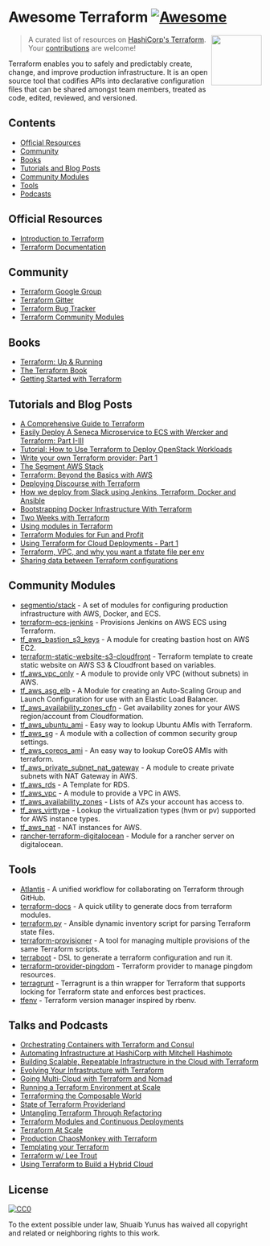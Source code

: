 # Awesome Terraform [![Awesome](https://cdn.rawgit.com/sindresorhus/awesome/d7305f38d29fed78fa85652e3a63e154dd8e8829/media/badge.svg)](https://github.com/sindresorhus/awesome)

> A curated list of resources on [HashiCorp's Terraform](https://www.terraform.io/).
[<img src="https://rawgit.com/shuaibiyy/awesome-terraform/master/terraform.svg" align="right" width="100">](https://terraform.io)
Your [contributions](https://github.com/shuaibiyy/awesome-terraform/blob/master/contributing.md) are welcome!

Terraform enables you to safely and predictably create, change, and improve production infrastructure. It is an open source tool that codifies APIs into declarative configuration files that can be shared amongst team members, treated as code, edited, reviewed, and versioned.

## Contents

* [Official Resources](#official-resources)
* [Community](#community)
* [Books](#books)
* [Tutorials and Blog Posts](#tutorials-and-blog-posts)
* [Community Modules](#community-modules)
* [Tools](#tools)
* [Podcasts](#talks-and-podcasts)

## Official Resources

* [Introduction to Terraform](https://www.terraform.io/intro/)
* [Terraform Documentation](https://www.terraform.io/docs/)

## Community

* [Terraform Google Group](https://groups.google.com/forum/#!forum/terraform-tool)
* [Terraform Gitter](https://gitter.im/hashicorp-terraform)
* [Terraform Bug Tracker](https://github.com/hashicorp/terraform/issues)
* [Terraform Community Modules](https://github.com/terraform-community-modules)

## Books

* [Terraform: Up & Running](http://www.terraformupandrunning.com/?ref=gruntwork-blog-comprehensive-terraform)
* [The Terraform Book](https://terraformbook.com/)
* [Getting Started with Terraform](https://www.amazon.com/Getting-Started-Terraform-Kirill-Shirinkin/dp/1786465108/)

## Tutorials and Blog Posts

* [A Comprehensive Guide to Terraform](https://blog.gruntwork.io/a-comprehensive-guide-to-terraform-b3d32832baca#.w9x897ywp)
* [Easily Deploy A Seneca Microservice to ECS with Wercker and Terraform: Part I-III](http://chiefy.github.io/easily-deploy-a-seneca-microservice-to-ecs-with-wercker-and-terraform-part-i/)
* [Tutorial: How to Use Terraform to Deploy OpenStack Workloads](http://www.stratoscale.com/blog/openstack/tutorial-how-to-use-terraform-to-deploy-openstack-workloads/)
* [Write your own Terraform provider: Part 1](http://container-solutions.com/write-terraform-provider-part-1/)
* [The Segment AWS Stack](https://segment.com/blog/the-segment-aws-stack/)
* [Terraform: Beyond the Basics with AWS](https://aws.amazon.com/blogs/apn/terraform-beyond-the-basics-with-aws/)
* [Deploying Discourse with Terraform](https://www.hashicorp.com/blog/terraform-discourse.html)
* [How we deploy from Slack using Jenkins, Terraform, Docker and Ansible](https://medium.com/@levinotik/how-we-deploy-from-slack-using-jenkins-terraform-docker-and-ansible-4196b6856cdf)
* [Bootstrapping Docker Infrastructure With Terraform](http://vilkeliskis.com/blog/2016/02/10/bootstrapping-docker-with-terraform.html)
* [Two Weeks with Terraform](https://charity.wtf/2016/02/23/two-weeks-with-terraform/)
* [Using modules in Terraform](http://www.avitzurel.com/blog/2016/01/05/using-modules-in-terraform/)
* [Terraform Modules for Fun and Profit](http://blog.lusis.org/blog/2015/10/12/terraform-modules-for-fun-and-profit/)
* [Using Terraform for Cloud Deployments - Part 1](https://dev.to/koenighotze/using-terraform-for-cloud-deployments---part-1)
* [Terraform, VPC, and why you want a tfstate file per env](https://charity.wtf/2016/03/30/terraform-vpc-and-why-you-want-a-tfstate-file-per-env/)
* [Sharing data between Terraform configurations](https://jamesmckay.net/2016/09/sharing-data-between-terraform-configurations/)

## Community Modules

* [segmentio/stack](https://github.com/segmentio/stack) - A set of modules for configuring production infrastructure with AWS, Docker, and ECS.
* [terraform-ecs-jenkins](https://github.com/shuaibiyy/terraform-ecs-jenkins) - Provisions Jenkins on AWS ECS using Terraform.
* [tf_aws_bastion_s3_keys](https://github.com/terraform-community-modules/tf_aws_bastion_s3_keys) - A module for creating bastion host on AWS EC2.
* [terraform-static-website-s3-cloudfront](https://github.com/sjevs/terraform-static-website-s3-cloudfront) - Terraform template to create static website on AWS S3 & Cloudfront based on variables.
* [tf_aws_vpc_only](https://github.com/terraform-community-modules/tf_aws_vpc_only) - A module to provide only VPC (without subnets) in AWS.
* [tf_aws_asg_elb](https://github.com/terraform-community-modules/tf_aws_asg_elb) - A Module for creating an Auto-Scaling Group and Launch Configuration for use with an Elastic Load Balancer.
* [tf_aws_availability_zones_cfn](https://github.com/terraform-community-modules/tf_aws_availability_zones_cfn) - Get availability zones for your AWS region/account from Cloudformation.
* [tf_aws_ubuntu_ami](https://github.com/terraform-community-modules/tf_aws_ubuntu_ami) - Easy way to lookup Ubuntu AMIs with Terraform.
* [tf_aws_sg](https://github.com/terraform-community-modules/tf_aws_sg) - A module with a collection of common security group settings.
* [tf_aws_coreos_ami](https://github.com/terraform-community-modules/tf_aws_coreos_ami) - An easy way to lookup CoreOS AMIs with terraform.
* [tf_aws_private_subnet_nat_gateway](https://github.com/terraform-community-modules/tf_aws_private_subnet_nat_gateway) - A module to create private subnets with NAT Gateway in AWS.
* [tf_aws_rds](https://github.com/terraform-community-modules/tf_aws_rds) - A Template for RDS.
* [tf_aws_vpc](https://github.com/terraform-community-modules/tf_aws_vpc) - A module to provide a VPC in AWS.
* [tf_aws_availability_zones](https://github.com/terraform-community-modules/tf_aws_availability_zones) - Lists of AZs your account has access to.
* [tf_aws_virttype](https://github.com/terraform-community-modules/tf_aws_virttype) - Lookup the virtualization types (hvm or pv) supported for AWS instance types.
* [tf_aws_nat](https://github.com/terraform-community-modules/tf_aws_nat) - NAT instances for AWS.
* [rancher-terraform-digitalocean](https://github.com/lunagt/rancher-terraform-digitalocean) - Module for a rancher server on digitalocean.

## Tools

* [Atlantis](https://github.com/hootsuite/atlantis) - A unified workflow for collaborating on Terraform through GitHub.
* [terraform-docs](https://github.com/segmentio/terraform-docs) - A quick utility to generate docs from terraform modules.
* [terraform.py](https://github.com/ciscocloud/terraform.py) - Ansible dynamic inventory script for parsing Terraform state files.
* [terraform-provisioner](https://github.com/shuaibiyy/terraform-provisioner) - A tool for managing multiple provisions of the same Terraform scripts.
* [terraboot](https://github.com/MastodonC/terraboot) - DSL to generate a terraform configuration and run it.
* [terraform-provider-pingdom](https://github.com/russellcardullo/terraform-provider-pingdom) - Terraform provider to manage pingdom resources.
* [terragrunt](https://github.com/gruntwork-io/terragrunt) - Terragrunt is a thin wrapper for Terraform that supports locking for Terraform state and enforces best practices.
* [tfenv](https://github.com/kamatama41/tfenv) - Terraform version manager inspired by rbenv.

## Talks and Podcasts

* [Orchestrating Containers with Terraform and Consul](https://www.infoq.com/presentations/terraform-consul)
* [Automating Infrastructure at HashiCorp with Mitchell Hashimoto](http://softwareengineeringdaily.com/2016/04/05/automating-infrastructure-hashicorp/)
* [Building Scalable, Repeatable Infrastructure in the Cloud with Terraform](https://www.youtube.com/watch?v=cG7pcksTAnY)
* [Evolving Your Infrastructure with Terraform](https://www.youtube.com/watch?v=wgzgVm7Sqlk)
* [Going Multi-Cloud with Terraform and Nomad](https://www.youtube.com/watch?v=e42A4aBZUkQ)
* [Running a Terraform Environment at Scale](https://www.youtube.com/watch?v=3JVGSq7QIS0)
* [Terraforming the Composable World](https://www.youtube.com/watch?v=cHrOXPatFeg)
* [State of Terraform Providerland](https://www.youtube.com/watch?v=ar1PF5iDtbg)
* [Untangling Terraform Through Refactoring](https://www.youtube.com/watch?v=OH6iDKaXpZs)
* [Terraform Modules and Continuous Deployments](https://www.youtube.com/watch?v=tEvtgaoFAIs)
* [Terraform At Scale](https://www.youtube.com/watch?v=RldRDryLiXs)
* [Production ChaosMonkey with Terraform](https://www.youtube.com/watch?v=CPI6W3LK0-g)
* [Templating your Terraform](https://www.youtube.com/watch?v=83G_7y5RIts)
* [Terraform w/ Lee Trout](https://www.youtube.com/watch?v=p2ESyuqPw1A)
* [Using Terraform to Build a Hybrid Cloud](https://www.youtube.com/watch?v=adzqsywrJKk)

## License

[![CC0](http://mirrors.creativecommons.org/presskit/buttons/88x31/svg/cc-zero.svg)](https://creativecommons.org/publicdomain/zero/1.0/)

To the extent possible under law, Shuaib Yunus has waived all copyright and related or neighboring rights to this work.
